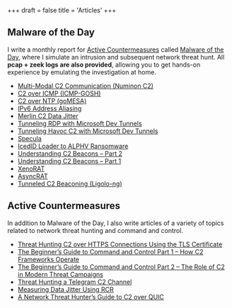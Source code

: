 +++
draft = false
title = 'Articles'
+++
## Malware of the Day
I write a monthly report for [Active Countermeasures](activecountermeasures.com) called [Malware of the Day](https://www.activecountermeasures.com/category/malware-of-the-day/), where I simulate an intrusion and
subsequent network threat hunt. All **pcap + zeek logs are also provided**, allowing you to get hands-on experience by emulating the investigation
at home.

- [Multi-Modal C2 Communication (Numinon C2)](https://www.activecountermeasures.com/malware-of-the-day-multi-modal-c2-communication-numinon-c2/)
- [C2 over ICMP (ICMP-GOSH)](https://www.activecountermeasures.com/malware-of-the-day-c2-over-icmp-icmp-gosh/)
- [C2 over NTP (goMESA)](https://www.activecountermeasures.com/malware-of-the-day-c2-over-ntp-gomesa/)
- [IPv6 Address Aliasing](https://www.activecountermeasures.com/malware-of-the-day-ipv6-address-aliasing/)
- [Merlin C2 Data Jitter](https://www.activecountermeasures.com/malware-of-the-day-merlin-c2-data-jitter/)
- [Tunneling RDP with Microsoft Dev Tunnels](https://www.activecountermeasures.com/malware-of-the-day-tunneling-rdp-with-microsoft-dev-tunnels/)
- [Tunneling Havoc C2 with Microsoft Dev Tunnels](https://www.activecountermeasures.com/malware-of-the-day-tunneling-havoc-c2-with-microsoft-dev-tunnels/)
- [Specula](https://www.activecountermeasures.com/malware-of-the-day-specula/)
- [IcedID Loader to ALPHV Ransomware](https://www.activecountermeasures.com/malware-of-the-day-icedid-loader-to-alphv-ransomware-campaign/)
- [Understanding C2 Beacons – Part 2](https://www.activecountermeasures.com/malware-of-the-day-understanding-c2-beacons-part-2-of-2/)
- [Understanding C2 Beacons – Part 1](https://www.activecountermeasures.com/malware-of-the-day-understanding-c2-beacons-part-1-of-2/)
- [XenoRAT](https://www.activecountermeasures.com/malware-of-the-day-xenorat/)
- [AsyncRAT](https://www.activecountermeasures.com/malware-of-the-day-asyncrat/)
- [Tunneled C2 Beaconing (Ligolo-ng)](https://www.activecountermeasures.com/malware-of-the-day-tunneled-c2-beaconing/)

## Active Countermeasures
In addition to Malware of the Day, I also write articles of a variety of topics related to network threat hunting and command and control.

- [Threat Hunting C2 over HTTPS Connections Using the TLS Certificate](https://www.activecountermeasures.com/threat-hunting-c2-over-https-connections-using-the-tls-certificate/)
- [The Beginner’s Guide to Command and Control Part 1 – How C2 Frameworks Operate](https://www.activecountermeasures.com/the-beginners-guide-to-command-and-control-part-1-how-c2-frameworks-operate/)
- [The Beginner’s Guide to Command and Control Part 2 – The Role of C2 in Modern Threat Campaigns](https://www.activecountermeasures.com/the-beginners-guide-to-command-and-control-part-2-the-role-of-c2-in-modern-threat-campaigns/)
- [Threat Hunting a Telegram C2 Channel](https://www.activecountermeasures.com/threat-hunting-a-telegram-c2-channel/)
- [Measuring Data Jitter Using RCR](https://www.activecountermeasures.com/measuring-data-jitter-using-rcr/)
- [A Network Threat Hunter’s Guide to C2 over QUIC](https://www.activecountermeasures.com/a-network-threat-hunters-guide-to-c2-over-quic/)